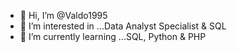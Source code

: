 - 👋 Hi, I’m @Valdo1995
- 👀 I’m interested in ...Data Analyst Specialist & SQL
- 🌱 I’m currently learning ...SQL, Python & PHP

<!---
Valdo1995/Valdo1995 is a ✨ special ✨ repository because its `README.md` (this file) appears on your GitHub profile.
You can click the Preview link to take a look at your changes.
--->
